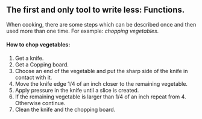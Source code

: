 ## The first and only tool to write less: Functions.

When cooking, there are some steps which can be described once and then used more than one time. For example: _chopping vegetables_.

#### How to chop vegetables:

1. Get a knife.
2. Get a Copping board.
3. Choose an end of the vegetable and put the sharp side of the knife in contact with it.
4. Move the knife edge 1/4 of an inch closer to the remaining vegetable. 
5. Apply pressure in the knife until a slice is created.
6. If the remaining vegetable is larger than 1/4 of an inch repeat from 4. Otherwise continue.
7. Clean the knife and the chopping board.


